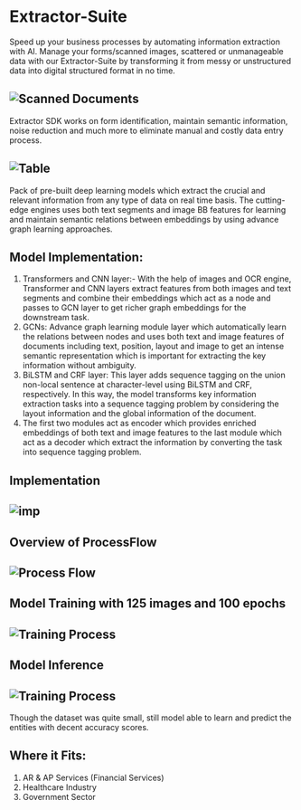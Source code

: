 # Extractor-Suite
Speed up your business processes by automating information extraction with AI. Manage your forms/scanned images, scattered or unmanageable data with our Extractor-Suite by transforming it from messy or unstructured data into digital structured format in no time.

## ![Scanned Documents](https://github.com/Neerajcerebrum/Extractor-Suite/blob/develop/images/Process.png) 

Extractor SDK works on form identification, maintain semantic information, noise reduction and much more to eliminate manual and costly data entry process.

## ![Table](https://github.com/Neerajcerebrum/Extractor-Suite/blob/develop/images/table.png) 
Pack of pre-built deep learning models which extract the crucial and relevant information from any type of data on real time basis. The cutting-edge engines uses both text segments and image BB features for learning and maintain semantic relations between embeddings by using advance graph learning approaches.


## Model Implementation:
1)	Transformers and CNN layer:- With the help of images and OCR engine, Transformer and CNN layers extract features from both images and text segments and combine their embeddings which act as a node and passes to GCN layer to get richer graph embeddings for the downstream task.  
2)	GCNs: Advance graph learning module layer which automatically learn the relations between nodes and uses both text and image features of documents including text, position, layout and image to get an intense semantic representation which is important for extracting the key information without ambiguity. 
3)	BiLSTM and CRF layer: This layer adds sequence tagging on the union non-local sentence at character-level using BiLSTM and CRF, respectively. In this way, the model transforms key information extraction tasks into a sequence tagging problem by considering the layout information and the global information of the document.
4)	The first two modules act as encoder which provides enriched embeddings of both text and image features to the last module which act as a decoder which extract the information by converting the task into sequence tagging problem. 
## Implementation
## ![imp](https://github.com/Neerajcerebrum/Extractor-Suite/blob/develop/images/procflow.png)

## Overview of ProcessFlow
## ![Process Flow](https://github.com/Neerajcerebrum/Extractor-Suite/blob/develop/images/Flow.png) 

## Model Training with 125 images and 100 epochs 
## ![Training Process](https://github.com/Neerajcerebrum/Extractor-Suite/blob/develop/images/ModelTraining.png) 

## Model Inference
## ![Training Process](https://github.com/Neerajcerebrum/Extractor-Suite/blob/develop/images/ModelOutput.png)
Though the dataset was quite small, still model able to learn and predict the entities with decent accuracy scores.

## Where it Fits:
1) AR & AP Services (Financial Services)
2) Healthcare Industry
3) Government Sector



